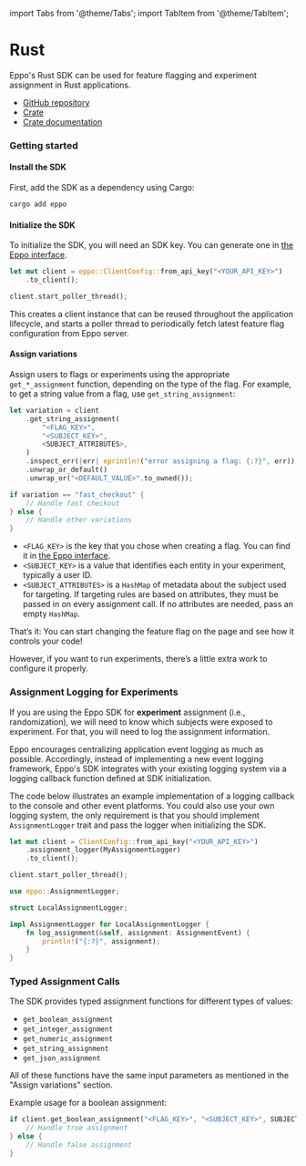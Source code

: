 import Tabs from '@theme/Tabs';
import TabItem from '@theme/TabItem';

# Rust

Eppo's Rust SDK can be used for feature flagging and experiment assignment in Rust applications.

- [GitHub repository](https://github.com/Eppo-exp/eppo-multiplatform)
- [Crate](https://crates.io/crates/eppo)
- [Crate documentation](https://docs.rs/eppo/latest/eppo/)

### Getting started

#### Install the SDK

First, add the SDK as a dependency using Cargo:

```sh
cargo add eppo
```

#### Initialize the SDK

To initialize the SDK, you will need an SDK key. You can generate one in [the Eppo interface](https://eppo.cloud/feature-flags/keys).

```rust
let mut client = eppo::ClientConfig::from_api_key("<YOUR_API_KEY>")
    .to_client();

client.start_poller_thread();
```

This creates a client instance that can be reused throughout the application lifecycle, and starts a poller thread to periodically fetch latest feature flag configuration from Eppo server.

#### Assign variations

Assign users to flags or experiments using the appropriate `get_*_assignment` function, depending on the type of the flag. For example, to get a string value from a flag, use `get_string_assignment`:

```rust
let variation = client
    .get_string_assignment(
        "<FLAG_KEY>",
        "<SUBJECT_KEY>",
        <SUBJECT_ATTRIBUTES>,
    )
    .inspect_err(|err| eprintln!("error assigning a flag: {:?}", err))
    .unwrap_or_default()
    .unwrap_or("<DEFAULT_VALUE>".to_owned());

if variation == "fast_checkout" {
    // Handle fast checkout
} else {
    // Handle other variations
}
```

- `<FLAG_KEY>` is the key that you chose when creating a flag. You can find it in [the Eppo interface](https://eppo.cloud/feature-flags).
- `<SUBJECT_KEY>` is a value that identifies each entity in your experiment, typically a user ID.
- `<SUBJECT_ATTRIBUTES>` is a `HashMap` of metadata about the subject used for targeting. If targeting rules are based on attributes, they must be passed in on every assignment call. If no attributes are needed, pass an empty `HashMap`.

That’s it: You can start changing the feature flag on the page and see how it controls your code!

However, if you want to run experiments, there’s a little extra work to configure it properly.

### Assignment Logging for Experiments

If you are using the Eppo SDK for **experiment** assignment (i.e., randomization), we will need to know which subjects were exposed to experiment. For that, you will need to log the assignment information.

Eppo encourages centralizing application event logging as much as possible. Accordingly, instead of implementing a new event logging framework, Eppo's SDK integrates with your existing logging system via a logging callback function defined at SDK initialization.

The code below illustrates an example implementation of a logging callback to the console and other event platforms. You could also use your own logging system, the only requirement is that you should implement `AssignmentLogger` trait and pass the logger when initializing the SDK.

```rust
let mut client = ClientConfig::from_api_key("<YOUR_API_KEY>")
    .assignment_logger(MyAssignmentLogger)
    .to_client();

client.start_poller_thread();
```

<Tabs>
<TabItem value="console" label="Console">

```rust
use eppo::AssignmentLogger;

struct LocalAssignmentLogger;

impl AssignmentLogger for LocalAssignmentLogger {
    fn log_assignment(&self, assignment: AssignmentEvent) {
        println!("{:?}", assignment);
    }
}
```

</TabItem>
</Tabs>

### Typed Assignment Calls

The SDK provides typed assignment functions for different types of values:

- `get_boolean_assignment`
- `get_integer_assignment`
- `get_numeric_assignment`
- `get_string_assignment`
- `get_json_assignment`

All of these functions have the same input parameters as mentioned in the "Assign variations" section.

Example usage for a boolean assignment:

```rust
if client.get_boolean_assignment("<FLAG_KEY>", "<SUBJECT_KEY>", SUBJECT_ATTRIBUTES).unwrap_or_default().unwrap_or(false) {
    // Handle true assignment
} else {
    // Handle false assignment
}
```
